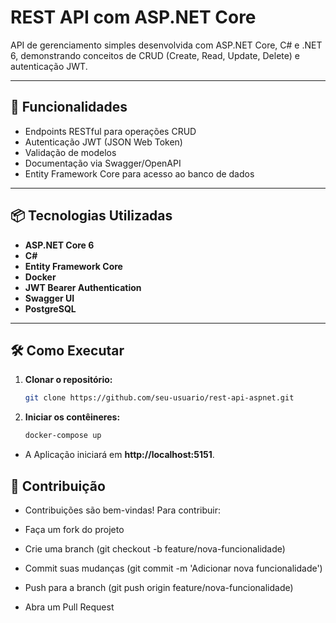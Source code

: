 # REST API com ASP.NET Core

API de gerenciamento simples desenvolvida com ASP.NET Core, C# e .NET 6, demonstrando conceitos de CRUD (Create, Read, Update, Delete) e autenticação JWT.

---

## 🚀 Funcionalidades
- Endpoints RESTful para operações CRUD
- Autenticação JWT (JSON Web Token)
- Validação de modelos
- Documentação via Swagger/OpenAPI
- Entity Framework Core para acesso ao banco de dados

---

## 📦 Tecnologias Utilizadas
- **ASP.NET Core 6**
- **C#**
- **Entity Framework Core**
- **Docker**
- **JWT Bearer Authentication**
- **Swagger UI**
- **PostgreSQL** 

---

## 🛠️ Como Executar

1. **Clonar o repositório:**
   
   ```bash
   git clone https://github.com/seu-usuario/rest-api-aspnet.git
   ```
   
3. **Iniciar os contêineres:**
   
   ```bash
   docker-compose up
   ```
- A Aplicação iniciará em **http://localhost:5151**.
  
## 🤝 Contribuição

- Contribuições são bem-vindas! Para contribuir:

- Faça um fork do projeto
- Crie uma branch (git checkout -b feature/nova-funcionalidade)
- Commit suas mudanças (git commit -m 'Adicionar nova funcionalidade')
- Push para a branch (git push origin feature/nova-funcionalidade)
- Abra um Pull Request
